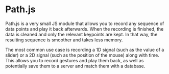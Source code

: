 Path.js
======

Path.js is a very small JS module that allows you to record any sequence of data points and play it back afterwards.
When the recording is finished, the data is cleaned and only the relevant keypoints are kept.
In that way, the resulting sequence is smoother and takes less memory.

The most common use case is recording a 1D signal (such as the value of a slider) or a 2D signal (such as the position of the mouse) along with time.
This allows you to record gestures and play them back, as well as potentially save them to a server and match them with a database.


